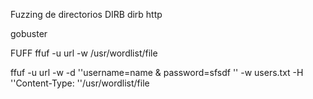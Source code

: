 Fuzzing de directorios
DIRB
dirb http

gobuster

FUFF
ffuf -u url -w /usr/wordlist/file

ffuf -u url -w -d ''username=name & password=sfsdf '' -w users.txt  -H ''Content-Type: ''/usr/wordlist/file
